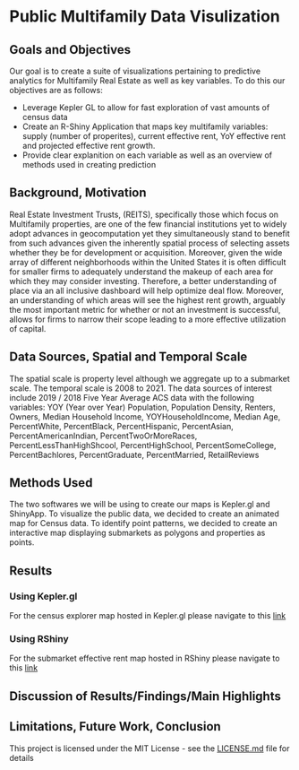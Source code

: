 # Public Multifamily Data Visulization 

## Goals and Objectives 

Our goal is to create a suite of visualizations pertaining to predictive analytics for Multifamily Real Estate as well as key variables. To do this our objectives are as follows: 

* Leverage Kepler GL to allow for fast exploration of vast amounts of census data
* Create an R-Shiny Application that maps key multifamily variables: supply (number of properites), current effective rent, YoY effective rent and projected effective rent growth. 
* Provide clear explanition on each variable as well as an overview of methods used in creating prediction


## Background, Motivation

Real Estate Investment Trusts, (REITS), specifically those which focus on Multifamily properties, are one of the few financial institutions yet to widely adopt advances in geocomputation yet they simultaneously stand to benefit from such advances given the inherently spatial process of selecting assets whether they be for development or acquisition. Moreover, given the wide array of different neighborhoods within the United States it is often difficult for smaller firms to adequately understand the makeup of each area for which they may consider investing. Therefore, a better understanding of place via an all inclusive dashboard will help optimize deal flow. Moreover, an understanding of which areas will see the highest rent growth, arguably the most important metric for whether or not an investment is successful, allows for firms to narrow their scope leading to a more effective utilization of capital. 

## Data Sources, Spatial and Temporal Scale

The spatial scale is property level although we aggregate up to a submarket scale. The temporal scale is 2008 to 2021. 
The data sources of interest include 2019 / 2018 Five Year Average ACS data with the following variables: YOY (Year over Year) Population, Population Density, Renters, Owners, Median Household Income, YOYHouseholdIncome, Median Age, PercentWhite, PercentBlack, PercentHispanic, PercentAsian, PercentAmericanIndian, PercentTwoOrMoreRaces, PercentLessThanHighShcool, PercentHighSchool, PercentSomeCollege, PercentBachlores, PercentGraduate, PercentMarried, RetailReviews 


## Methods Used 

The two softwares we will be using to create our maps is Kepler.gl and ShinyApp.
To visualize the public data, we decided to create an animated map for Census data.
To identify point patterns, we decided to create an interactive map displaying submarkets as polygons and properties as points. 


## Results
### Using Kepler.gl

For the census explorer map hosted in Kepler.gl please navigate to this [link](https://kepler.gl/demo/map?mapUrl=https://dl.dropboxusercontent.com/s/2o334e8zxyzbyp0/keplergl_2q1fwt.json)
 
### Using RShiny 
For the submarket effective rent map hosted in RShiny please navigate to this [link](https://ryan-brown.shinyapps.io/OriginViz/?_ga=2.82723859.406696026.1622923111-1591203086.1622923111)


## Discussion of Results/Findings/Main Highlights

## Limitations, Future Work, Conclusion

This project is licensed under the MIT License - see the [LICENSE.md](LICENSE.md) file for details
